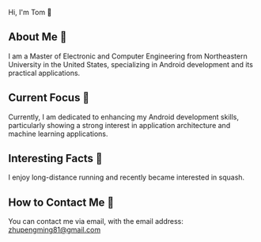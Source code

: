 Hi, I'm Tom 👋
## About Me 🚀
I am a Master of Electronic and Computer Engineering from Northeastern University in the United States, specializing in Android development and its practical applications.
## Current Focus 🔭
Currently, I am dedicated to enhancing my Android development skills, particularly showing a strong interest in application architecture and machine learning applications.
## Interesting Facts 🎉
I enjoy long-distance running and recently became interested in squash.
## How to Contact Me 📧
You can contact me via email, with the email address: [zhupengming81@gmail.com](mailto:zhupengming81@gmail.com)
